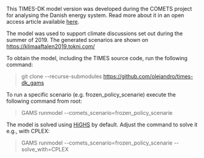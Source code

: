 This TIMES-DK model version was developed during the COMETS project for analysing the Danish energy system. Read more about it in an open access article available [here](https://doi.org/10.1016/j.esr.2018.11.003).

The model was used to support climate discussions set out during the summer of 2019. The generated scenarios are shown on https://klimaaftalen2019.tokni.com/

To obtain the model, including the TIMES source code, run the following command:
> git clone --recurse-submodules https://github.com/olejandro/times-dk_gams

To run a specific scenario (e.g. frozen_policy_scenarie) execute the following command from root:
> GAMS runmodel --comets_scenario=frozen_policy_scenarie

The model is solved using [HiGHS](https://highs.dev/) by default. Adjust the command to solve it e.g., with CPLEX:
> GAMS runmodel --comets_scenario=frozen_policy_scenarie --solve_with=CPLEX
